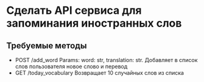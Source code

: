 # Сделать API сервиса для запоминания иностранных слов


## Требуемые методы

- POST /add_word Params: word: str, translation: str.  Добавляет в список слов пользователя новое слово и перевод 
- GET /today_vocabulary Возвращает 10 случайных слов из списка
